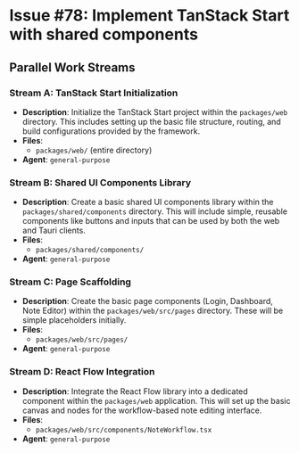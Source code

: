 # Issue #78: Implement TanStack Start with shared components

## Parallel Work Streams

### Stream A: TanStack Start Initialization

- **Description**: Initialize the TanStack Start project within the `packages/web` directory. This includes setting up the basic file structure, routing, and build configurations provided by the framework.
- **Files**:
  - `packages/web/` (entire directory)
- **Agent**: `general-purpose`

### Stream B: Shared UI Components Library

- **Description**: Create a basic shared UI components library within the `packages/shared/components` directory. This will include simple, reusable components like buttons and inputs that can be used by both the web and Tauri clients.
- **Files**:
  - `packages/shared/components/`
- **Agent**: `general-purpose`

### Stream C: Page Scaffolding

- **Description**: Create the basic page components (Login, Dashboard, Note Editor) within the `packages/web/src/pages` directory. These will be simple placeholders initially.
- **Files**:
  - `packages/web/src/pages/`
- **Agent**: `general-purpose`

### Stream D: React Flow Integration

- **Description**: Integrate the React Flow library into a dedicated component within the `packages/web` application. This will set up the basic canvas and nodes for the workflow-based note editing interface.
- **Files**:
  - `packages/web/src/components/NoteWorkflow.tsx`
- **Agent**: `general-purpose`
